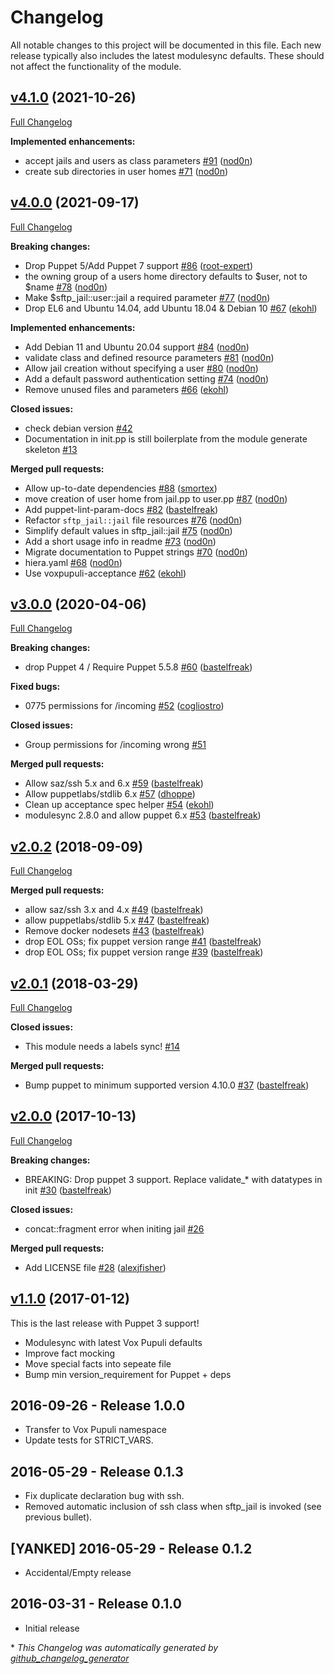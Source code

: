 # Changelog

All notable changes to this project will be documented in this file.
Each new release typically also includes the latest modulesync defaults.
These should not affect the functionality of the module.

## [v4.1.0](https://github.com/voxpupuli/puppet-sftp_jail/tree/v4.1.0) (2021-10-26)

[Full Changelog](https://github.com/voxpupuli/puppet-sftp_jail/compare/v4.0.0...v4.1.0)

**Implemented enhancements:**

- accept jails and users as class parameters [\#91](https://github.com/voxpupuli/puppet-sftp_jail/pull/91) ([nod0n](https://github.com/nod0n))
- create sub directories in user homes [\#71](https://github.com/voxpupuli/puppet-sftp_jail/pull/71) ([nod0n](https://github.com/nod0n))

## [v4.0.0](https://github.com/voxpupuli/puppet-sftp_jail/tree/v4.0.0) (2021-09-17)

[Full Changelog](https://github.com/voxpupuli/puppet-sftp_jail/compare/v3.0.0...v4.0.0)

**Breaking changes:**

- Drop Puppet 5/Add Puppet 7 support [\#86](https://github.com/voxpupuli/puppet-sftp_jail/pull/86) ([root-expert](https://github.com/root-expert))
- the owning group of a users home directory defaults to $user, not to $name [\#78](https://github.com/voxpupuli/puppet-sftp_jail/pull/78) ([nod0n](https://github.com/nod0n))
- Make $sftp\_jail::user::jail a required parameter [\#77](https://github.com/voxpupuli/puppet-sftp_jail/pull/77) ([nod0n](https://github.com/nod0n))
- Drop EL6 and Ubuntu 14.04, add Ubuntu 18.04 & Debian 10 [\#67](https://github.com/voxpupuli/puppet-sftp_jail/pull/67) ([ekohl](https://github.com/ekohl))

**Implemented enhancements:**

- Add Debian 11 and Ubuntu 20.04 support [\#84](https://github.com/voxpupuli/puppet-sftp_jail/pull/84) ([nod0n](https://github.com/nod0n))
- validate class and defined resource parameters [\#81](https://github.com/voxpupuli/puppet-sftp_jail/pull/81) ([nod0n](https://github.com/nod0n))
- Allow jail creation without specifying a user [\#80](https://github.com/voxpupuli/puppet-sftp_jail/pull/80) ([nod0n](https://github.com/nod0n))
- Add a default password authentication setting [\#74](https://github.com/voxpupuli/puppet-sftp_jail/pull/74) ([nod0n](https://github.com/nod0n))
- Remove unused files and parameters [\#66](https://github.com/voxpupuli/puppet-sftp_jail/pull/66) ([ekohl](https://github.com/ekohl))

**Closed issues:**

- check debian version [\#42](https://github.com/voxpupuli/puppet-sftp_jail/issues/42)
- Documentation in init.pp is still boilerplate from the module generate skeleton [\#13](https://github.com/voxpupuli/puppet-sftp_jail/issues/13)

**Merged pull requests:**

- Allow up-to-date dependencies [\#88](https://github.com/voxpupuli/puppet-sftp_jail/pull/88) ([smortex](https://github.com/smortex))
- move creation of user home from jail.pp to user.pp [\#87](https://github.com/voxpupuli/puppet-sftp_jail/pull/87) ([nod0n](https://github.com/nod0n))
- Add puppet-lint-param-docs [\#82](https://github.com/voxpupuli/puppet-sftp_jail/pull/82) ([bastelfreak](https://github.com/bastelfreak))
- Refactor `sftp_jail::jail` file resources [\#76](https://github.com/voxpupuli/puppet-sftp_jail/pull/76) ([nod0n](https://github.com/nod0n))
- Simplify default values in sftp\_jail::jail [\#75](https://github.com/voxpupuli/puppet-sftp_jail/pull/75) ([nod0n](https://github.com/nod0n))
- Add a short usage info in readme [\#73](https://github.com/voxpupuli/puppet-sftp_jail/pull/73) ([nod0n](https://github.com/nod0n))
- Migrate documentation to Puppet strings [\#70](https://github.com/voxpupuli/puppet-sftp_jail/pull/70) ([nod0n](https://github.com/nod0n))
- hiera.yaml [\#68](https://github.com/voxpupuli/puppet-sftp_jail/pull/68) ([nod0n](https://github.com/nod0n))
- Use voxpupuli-acceptance [\#62](https://github.com/voxpupuli/puppet-sftp_jail/pull/62) ([ekohl](https://github.com/ekohl))

## [v3.0.0](https://github.com/voxpupuli/puppet-sftp_jail/tree/v3.0.0) (2020-04-06)

[Full Changelog](https://github.com/voxpupuli/puppet-sftp_jail/compare/v2.0.2...v3.0.0)

**Breaking changes:**

- drop Puppet 4 / Require Puppet 5.5.8 [\#60](https://github.com/voxpupuli/puppet-sftp_jail/pull/60) ([bastelfreak](https://github.com/bastelfreak))

**Fixed bugs:**

- 0775 permissions for /incoming [\#52](https://github.com/voxpupuli/puppet-sftp_jail/pull/52) ([cogliostro](https://github.com/cogliostro))

**Closed issues:**

- Group permissions for /incoming wrong [\#51](https://github.com/voxpupuli/puppet-sftp_jail/issues/51)

**Merged pull requests:**

- Allow saz/ssh 5.x and 6.x [\#59](https://github.com/voxpupuli/puppet-sftp_jail/pull/59) ([bastelfreak](https://github.com/bastelfreak))
- Allow puppetlabs/stdlib 6.x [\#57](https://github.com/voxpupuli/puppet-sftp_jail/pull/57) ([dhoppe](https://github.com/dhoppe))
- Clean up acceptance spec helper [\#54](https://github.com/voxpupuli/puppet-sftp_jail/pull/54) ([ekohl](https://github.com/ekohl))
- modulesync 2.8.0 and allow puppet 6.x [\#53](https://github.com/voxpupuli/puppet-sftp_jail/pull/53) ([bastelfreak](https://github.com/bastelfreak))

## [v2.0.2](https://github.com/voxpupuli/puppet-sftp_jail/tree/v2.0.2) (2018-09-09)

[Full Changelog](https://github.com/voxpupuli/puppet-sftp_jail/compare/v2.0.1...v2.0.2)

**Merged pull requests:**

- allow saz/ssh 3.x and 4.x [\#49](https://github.com/voxpupuli/puppet-sftp_jail/pull/49) ([bastelfreak](https://github.com/bastelfreak))
- allow puppetlabs/stdlib 5.x [\#47](https://github.com/voxpupuli/puppet-sftp_jail/pull/47) ([bastelfreak](https://github.com/bastelfreak))
- Remove docker nodesets [\#43](https://github.com/voxpupuli/puppet-sftp_jail/pull/43) ([bastelfreak](https://github.com/bastelfreak))
- drop EOL OSs; fix puppet version range [\#41](https://github.com/voxpupuli/puppet-sftp_jail/pull/41) ([bastelfreak](https://github.com/bastelfreak))
- drop EOL OSs; fix puppet version range [\#39](https://github.com/voxpupuli/puppet-sftp_jail/pull/39) ([bastelfreak](https://github.com/bastelfreak))

## [v2.0.1](https://github.com/voxpupuli/puppet-sftp_jail/tree/v2.0.1) (2018-03-29)

[Full Changelog](https://github.com/voxpupuli/puppet-sftp_jail/compare/v2.0.0...v2.0.1)

**Closed issues:**

- This module needs a labels sync! [\#14](https://github.com/voxpupuli/puppet-sftp_jail/issues/14)

**Merged pull requests:**

- Bump puppet to minimum supported version 4.10.0 [\#37](https://github.com/voxpupuli/puppet-sftp_jail/pull/37) ([bastelfreak](https://github.com/bastelfreak))

## [v2.0.0](https://github.com/voxpupuli/puppet-sftp_jail/tree/v2.0.0) (2017-10-13)

[Full Changelog](https://github.com/voxpupuli/puppet-sftp_jail/compare/v1.1.0...v2.0.0)

**Breaking changes:**

- BREAKING: Drop puppet 3 support. Replace validate\_\* with datatypes in init [\#30](https://github.com/voxpupuli/puppet-sftp_jail/pull/30) ([bastelfreak](https://github.com/bastelfreak))

**Closed issues:**

- concat::fragment error when initing jail  [\#26](https://github.com/voxpupuli/puppet-sftp_jail/issues/26)

**Merged pull requests:**

- Add LICENSE file [\#28](https://github.com/voxpupuli/puppet-sftp_jail/pull/28) ([alexjfisher](https://github.com/alexjfisher))

## [v1.1.0](https://github.com/voxpupuli/puppet-sftp_jail/tree/v1.1.0) (2017-01-12)

This is the last release with Puppet 3 support!
* Modulesync with latest Vox Pupuli defaults
* Improve fact mocking
* Move special facts into sepeate file
* Bump min version_requirement for Puppet + deps

## 2016-09-26 - Release 1.0.0
- Transfer to Vox Pupuli namespace
- Update tests for STRICT_VARS.

## 2016-05-29 - Release 0.1.3
- Fix duplicate declaration bug with ssh.
- Removed automatic inclusion of ssh class when sftp_jail is invoked (see previous bullet).

## [YANKED] 2016-05-29 - Release 0.1.2
- Accidental/Empty release

## 2016-03-31 - Release 0.1.0
- Initial release


\* *This Changelog was automatically generated by [github_changelog_generator](https://github.com/github-changelog-generator/github-changelog-generator)*
